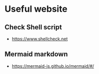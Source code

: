 # Useful website

## Check Shell script

- https://www.shellcheck.net

## Mermaid markdown

- https://mermaid-js.github.io/mermaid/#/
